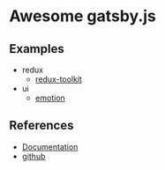 # Awesome gatsby.js

## Examples

- redux
  - [redux-toolkit](https://github.com/YutaSugimura/gatsby-template/tree/master/examples/redux-toolkit)
- ui
  - [emotion](https://github.com/YutaSugimura/gatsby-template/tree/master/examples/emotion)

## References

- [Documentation](https://www.gatsbyjs.org/docs/)
- [github](https://github.com/gatsbyjs/gatsby)
